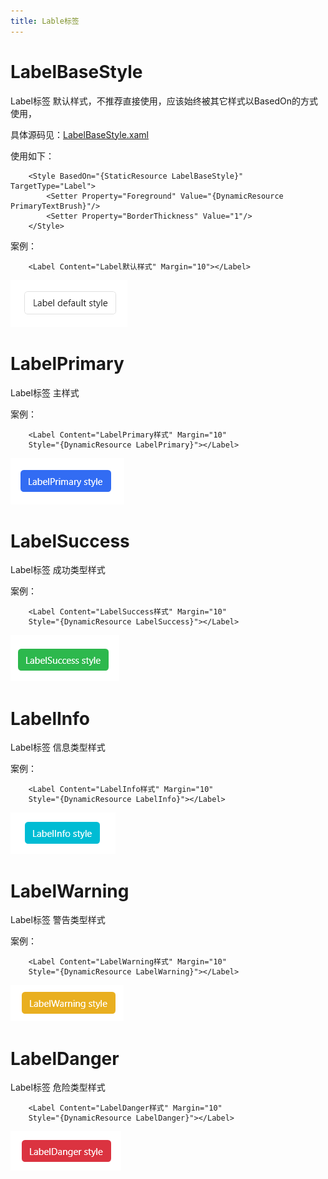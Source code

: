 ```yaml
---
title: Lable标签
---
```


# LabelBaseStyle

Label标签 默认样式，不推荐直接使用，应该始终被其它样式以BasedOn的方式使用，

具体源码见：[LabelBaseStyle.xaml]( https://github.com/HandyOrg/HandyControl/blob/master/src/Shared/HandyControl_Shared/Themes/Styles/Base/LabelBaseStyle.xaml )

使用如下：

```
    <Style BasedOn="{StaticResource LabelBaseStyle}" TargetType="Label">
        <Setter Property="Foreground" Value="{DynamicResource PrimaryTextBrush}"/>
        <Setter Property="BorderThickness" Value="1"/>
    </Style>
```

案例：

```
    <Label Content="Label默认样式" Margin="10"></Label>
```

![Label.BaseStyle](https://raw.githubusercontent.com/HandyOrg/HandyOrgResource/master/HandyControl/Doc/native_controls/Label.BaseStyle.png)

# LabelPrimary

Label标签 主样式

案例：

```
    <Label Content="LabelPrimary样式" Margin="10" 
    Style="{DynamicResource LabelPrimary}"></Label>
```

![Label.PrimaryStyle](https://raw.githubusercontent.com/HandyOrg/HandyOrgResource/master/HandyControl/Doc/native_controls/Label.PrimaryStyle.png)

# LabelSuccess

Label标签 成功类型样式

案例：

```
    <Label Content="LabelSuccess样式" Margin="10" 
    Style="{DynamicResource LabelSuccess}"></Label>
```

![Label.SuccessStyle](https://raw.githubusercontent.com/HandyOrg/HandyOrgResource/master/HandyControl/Doc/native_controls/Label.SuccessStyle.png)

# LabelInfo

Label标签 信息类型样式

案例：

```
    <Label Content="LabelInfo样式" Margin="10" 
    Style="{DynamicResource LabelInfo}"></Label>
```

![Label.InfoStyle](https://raw.githubusercontent.com/HandyOrg/HandyOrgResource/master/HandyControl/Doc/native_controls/Label.InfoStyle.png)

# LabelWarning

Label标签 警告类型样式

案例：

```
    <Label Content="LabelWarning样式" Margin="10" 
    Style="{DynamicResource LabelWarning}"></Label>
```

![Label.WarningStyle](https://raw.githubusercontent.com/HandyOrg/HandyOrgResource/master/HandyControl/Doc/native_controls/Label.WarningStyle.png)

# LabelDanger

Label标签 危险类型样式

```
    <Label Content="LabelDanger样式" Margin="10" 
    Style="{DynamicResource LabelDanger}"></Label>
```

![Label.DangerStyle](https://raw.githubusercontent.com/HandyOrg/HandyOrgResource/master/HandyControl/Doc/native_controls/Label.DangerStyle.png)

